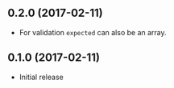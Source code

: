 ## 0.2.0 (2017-02-11)
- For validation `expected` can also be an array.

## 0.1.0 (2017-02-11)
- Initial release
